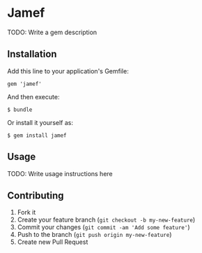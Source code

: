 # Jamef

TODO: Write a gem description

## Installation

Add this line to your application's Gemfile:

    gem 'jamef'

And then execute:

    $ bundle

Or install it yourself as:

    $ gem install jamef

## Usage

TODO: Write usage instructions here

## Contributing

1. Fork it
2. Create your feature branch (`git checkout -b my-new-feature`)
3. Commit your changes (`git commit -am 'Add some feature'`)
4. Push to the branch (`git push origin my-new-feature`)
5. Create new Pull Request
